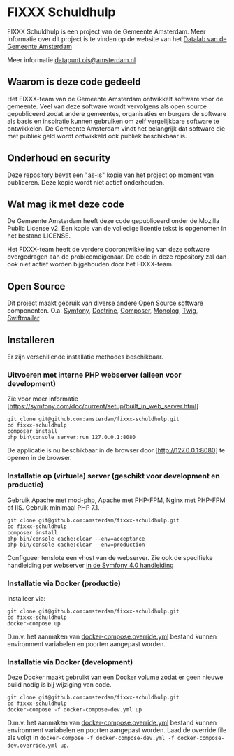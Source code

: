 
# FIXXX Schuldhulp

FIXXX Schuldhulp is een project van de Gemeente Amsterdam. Meer informatie over dit project is te vinden op de website van het [Datalab van de Gemeente Amsterdam](https://www.amsterdam.nl/bestuur-organisatie/organisatie/overige/datalab-amsterdam/)

Meer informatie [datapunt.ois@amsterdam.nl](datapunt.ois@amsterdam.nl)


## Waarom is deze code gedeeld

Het FIXXX-team van de Gemeente Amsterdam ontwikkelt software voor de gemeente.
Veel van deze software wordt vervolgens als open source gepubliceerd zodat andere
gemeentes, organisaties en burgers de software als basis en inspiratie kunnen 
gebruiken om zelf vergelijkbare software te ontwikkelen.
De Gemeente Amsterdam vindt het belangrijk dat software die met publiek geld wordt
ontwikkeld ook publiek beschikbaar is.

## Onderhoud en security

Deze repository bevat een "as-is" kopie van het project op moment van publiceren.
Deze kopie wordt niet actief onderhouden.

## Wat mag ik met deze code

De Gemeente Amsterdam heeft deze code gepubliceerd onder de Mozilla Public License v2.
Een kopie van de volledige licentie tekst is opgenomen in het bestand LICENSE.

Het FIXXX-team heeft de verdere doorontwikkeling van deze software overgedragen 
aan de probleemeigenaar. De code in deze repository zal dan ook niet actief worden
bijgehouden door het FIXXX-team.

## Open Source

Dit project maakt gebruik van diverse andere Open Source software componenten. O.a. 
[Symfony](http://www.symfony.com), 
[Doctrine](http://www.doctrine-project.org/), 
[Composer](https://getcomposer.org/), 
[Monolog](https://github.com/Seldaek/monolog), 
[Twig](http://twig.sensiolabs.org/), 
[Swiftmailer](http://swiftmailer.org/)


## Installeren

Er zijn verschillende installatie methodes beschikbaar.

### Uitvoeren met interne PHP webserver (alleen voor development)

Zie voor meer informatie [https://symfony.com/doc/current/setup/built_in_web_server.html]

    git clone git@github.com:amsterdam/fixxx-schuldhulp.git
    cd fixxx-schuldhulp
    composer install
    php bin\console server:run 127.0.0.1:8080
  
De applicatie is nu beschikbaar in de browser door [http://127.0.0.1:8080] te openen in de browser.

### Installatie op (virtuele) server (geschikt voor development en productie)

Gebruik Apache met mod-php, Apache met PHP-FPM, Nginx met PHP-FPM of IIS. Gebruik minimaal PHP 7.1.

    git clone git@github.com:amsterdam/fixxx-schuldhulp.git
    cd fixxx-schuldhulp
    composer install
    php bin/console cache:clear --env=acceptance
    php bin/console cache:clear --env=production
    
Configueer tenslote een vhost van de webserver. Zie ook de specifieke handleiding per webserver [in de Symfony 4.0 handleiding](http://symfony.com/doc/current/setup/web_server_configuration.html)

### Installatie via Docker (productie)

Installeer via:

    git clone git@github.com:amsterdam/fixxx-schuldhulp.git
    cd fixxx-schuldhulp
    docker-compose up

D.m.v. het aanmaken van [docker-compose.override.yml](https://docs.docker.com/compose/extends/#example-use-case) bestand kunnen environment variabelen en poorten aangepast worden.

### Installatie via Docker (development)

Deze Docker maakt gebruikt van een Docker volume zodat er geen nieuwe build nodig is bij wijziging van code.

    git clone git@github.com:amsterdam/fixxx-schuldhulp.git
    cd fixxx-schuldhulp
    docker-compose -f docker-compose-dev.yml up

D.m.v. het aanmaken van [docker-compose.override.yml](https://docs.docker.com/compose/extends/#example-use-case) bestand kunnen environment variabelen en poorten aangepast worden. Laad de override file als volgt in `docker-compose -f docker-compose-dev.yml -f docker-compose-dev.override.yml up`.
